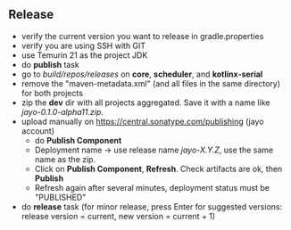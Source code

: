 ## Release
* verify the current version you want to release in gradle.properties
* verify you are using SSH with GIT
* use Temurin 21 as the project JDK
* do **publish** task
* go to *build/repos/releases* on **core**, **scheduler**, and **kotlinx-serial**
* remove the "maven-metadata.xml" (and all files in the same directory) for both projects
* zip the **dev** dir with all projects aggregated. Save it with a name like *jayo-0.1.0-alpha11.zip*.
* upload manually on https://central.sonatype.com/publishing (jayo account)
  * do **Publish Component**
  * Deployment name → use release name *jayo-X.Y.Z*, use the same name as the zip.
  * Click on **Publish Component**, **Refresh**. Check artifacts are ok, then **Publish**
  * Refresh again after several minutes, deployment status must be "PUBLISHED"
* do **release** task (for minor release, press Enter for suggested versions: release version = current,
new version = current + 1)
